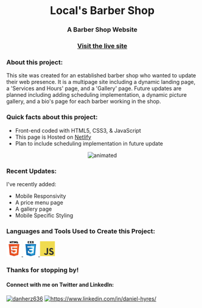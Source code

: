 <h1 align="center"> Local's Barber Shop </h1>

<h3 align="center"> A Barber Shop Website </h3>
<h3 align="center"> <a href="https://locals-barber-shop.netlify.app/">Visit the live site</a></h3>

<h3 align="left">About this project:</h3>
<p align="left">
This site was created for an established barber shop who wanted to update their web presence. It is a multipage site including a dynamic landing page, a 'Services and Hours' page, and a 'Gallery' page. Future updates are planned including adding scheduling implementation, a dynamic picture gallery, and a bio's page for each barber working in the shop.
</p>

<h3 align="left">Quick facts about this project:</h3>
<p align="left">
<ul>
<li> Front-end coded with HTML5, CSS3, & JavaScript </li>
<li> This page is Hosted on <a href="https://app.netlify.com/drop"> Netlify </a> </li>
<li> Plan to include scheduling implementation in future update</li>

</ul>
</p>


<p align="center">
  <img src="https://github.com/d-herz/Locals-Barber-Shop/blob/main/barber-readme.gif" alt="animated" />
</p>




<h3 align="left">Recent Updates:</h3>
<p align="left">
I've recently added:
<ul>
<li> Mobile Responsivity </li>
<li> A price menu page </li>
<li> A gallery page </li>
<li> Mobile Specific Styling </li>

<!----- <li> </li> ---->
</ul>
</p>

<h3 align="left">Languages and Tools Used to Create this Project:</h3>
<p align="left"> <a href="https://www.w3.org/html/" target="_blank" rel="noreferrer"> <img src="https://raw.githubusercontent.com/devicons/devicon/master/icons/html5/html5-original-wordmark.svg" alt="html5" width="40" height="40"/> </a> <a href="https://www.w3schools.com/css/" target="_blank" rel="noreferrer"> <img src="https://raw.githubusercontent.com/devicons/devicon/master/icons/css3/css3-original-wordmark.svg" alt="css3" width="40" height="40"/> </a> <a href="https://developer.mozilla.org/en-US/docs/Web/JavaScript" target="_blank" rel="noreferrer"> <img src="https://raw.githubusercontent.com/devicons/devicon/master/icons/javascript/javascript-original.svg" alt="javascript" width="40" height="40"/> </a> </p>


<h3 align="left">Thanks for stopping by!</h3>
<h4> Connect with me on Twitter and LinkedIn:</h4>
<p align="left">
<a href="https://twitter.com/danherz636" target="blank"><img align="center" src="https://raw.githubusercontent.com/rahuldkjain/github-profile-readme-generator/master/src/images/icons/Social/twitter.svg" alt="danherz636" height="30" width="40" /></a>
<a href="https://www.linkedin.com/in/daniel-hyres/" target="blank"><img align="center" src="https://raw.githubusercontent.com/rahuldkjain/github-profile-readme-generator/master/src/images/icons/Social/linked-in-alt.svg" alt="https://www.linkedin.com/in/daniel-hyres/" height="30" width="40" /></a>
</p>




